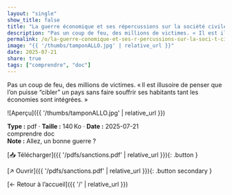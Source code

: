 ```yaml
---
layout: "single"
show_title: false
title: "La guerre économique et ses répercussions sur la société civile aux XXe et XXIe siècles"
description: "Pas un coup de feu, des millions de victimes. « Il est illusoire de penser que l’on puisse “cibler” un pays sans faire souffrir ses habitants tant les économies sont intégrées. »"
permalink: /o/la-guerre-conomique-et-ses-r-percussions-sur-la-soci-t-civile-aux-xxe-et-xxie-si-cles/
image: "{{ '/thumbs/tamponALLO.jpg' | relative_url }}"
date: 2025-07-21
share: true
tags: ["comprendre", "doc"]
---
```



Pas un coup de feu, des millions de victimes. « Il est illusoire de penser que l’on puisse “cibler” un pays sans faire souffrir ses habitants tant les économies sont intégrées. »

![Aperçu]({{ '/thumbs/tamponALLO.jpg' | relative_url }})

<div class="info-box"><strong>Type :</strong> pdf · <strong>Taille :</strong> 140 Ko · <strong>Date :</strong> 2025-07-21</div>

<div class="tags"><span class="tag">comprendre</span> <span class="tag">doc</span></div>

<div class="notice notice--info"><strong>Note :</strong> Allez, un bonne guerre ?</div>

[📥 Télécharger]({{ '/pdfs/sanctions.pdf' | relative_url }}){: .button }

[↗ Ouvrir]({{ '/pdfs/sanctions.pdf' | relative_url }}){: .button secondary }

[← Retour à l’accueil]({{ '/' | relative_url }})
